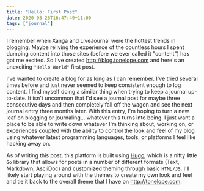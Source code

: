 ```yaml
---
title: "Hello: First Post"
date: 2020-03-26T16:47:49+11:00
tags: ["journal"]
---
```

I remember when Xanga and LiveJournal were the hottest trends in blogging. Maybe reliving the experience of the countless hours I spent dumping content into those sites (before we ever called it "content") has got me excited. So I've created http://blog.tonelope.com and here's an unexciting `"Hello World"` first post.

I've wanted to create a blog for as long as I can remember. I've tried several times before and just never seemed to keep consistent enough to log content. I find myself doing a similar thing when trying to keep a journal up-to-date. It isn't uncommon that I'd see a journal post for maybe three consecutive days and then completely fall off the wagon and see the next journal entry three months later. With this entry, I'm hoping to turn a new leaf on blogging or journaling... whatever this turns into being. I just want a place to be able to write down whatever I'm thinking about, working on, or experiences coupled with the ability to control the look and feel of my blog using whatever latest programming languages, tools, or platforms I feel like hacking away on.

As of writing this post, this platform is built using [Hugo](https://gohugo.io/), which is a nifty little `Go` library that allows for posts in a number of different formats (Text, Markdown, AsciiDoc) and customized theming through basic `HTML/JS`. I'll likely start playing around with the themes to create my own look and feel and tie it back to the overall theme that I have on http://tonelope.com.
